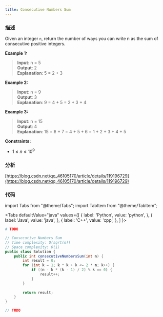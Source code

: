 ```yaml
---
title: Consecutive Numbers Sum
---
```


### 描述

Given an integer `n`, return the number of ways you can write n as the sum of consecutive positive integers.

**Example 1:**

> **Input**: n = 5  
> **Output**: 2  
> **Explanation**: 5 = 2 + 3

**Example 2:**

> **Input**: n = 9  
> **Output**: 3  
> **Explanation**: 9 = 4 + 5 = 2 + 3 + 4

**Example 3:**

> **Input**: n = 15  
> **Output**: 4  
> **Explanation**: 15 = 8 + 7 = 4 + 5 + 6 = 1 + 2 + 3 + 4 + 5

**Constraints:**

* $1 \leq n \leq 10^9$

### 分析

[https://blog.csdn.net/qq_46105170/article/details/119196729](https://blog.csdn.net/qq_46105170/article/details/119196729)

### 代码

import Tabs from "@theme/Tabs";
import TabItem from "@theme/TabItem";

<Tabs
defaultValue="java"
values={[
{ label: 'Python', value: 'python', },
{ label: 'Java', value: 'java', },
{ label: 'C++', value: 'cpp', },
]
}>
<TabItem value="python">

```python
# TODO
```

</TabItem>
<TabItem value="java">

```java
// Consecutive Numbers Sum
// Time complexity: O(sqrt(n))
// Space complexity: O(1)
public class Solution {
    public int consecutiveNumbersSum(int n) {
        int result = 0;
        for (int k = 1; k * k + k <= 2 * n; k++) {
            if ((n - k * (k - 1) / 2) % k == 0) {
                result++;
            }
        }
        
        return result;
    }
}
```

</TabItem>
<TabItem value="cpp">

```cpp
// TODO
```

</TabItem>
</Tabs>